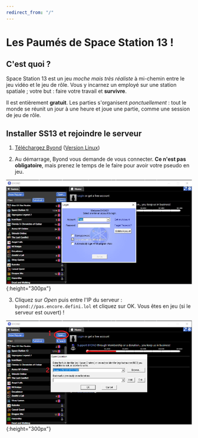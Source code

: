 ```yaml
---
redirect_from: "/"
---
```


# Les Paumés de Space Station 13 !

## C'est quoi ? 

Space Station 13 est un jeu *moche mais très réaliste* à mi-chemin entre le jeu vidéo et le jeu de rôle. Vous y incarnez un employé sur une station spatiale ; votre but : faire votre travail et **survivre**.

Il est entièrement **gratuit**. Les parties s'organisent *ponctuellement* : tout le monde se réunit un jour à une heure et joue une partie, comme une session de jeu de rôle.

## Installer SS13 et rejoindre le serveur

1. [Téléchargez Byond](http://www.byond.com/download/build/513/513.1517_byond.exe) ([Version Linux](http://www.byond.com/download/build/513/513.1517_byond_linux.zip))

2. Au démarrage, Byond vous demande de vous connecter. **Ce n'est pas obligatoire**, mais prenez le temps de le faire pour avoir votre pseudo en jeu.  

![Page de connexion Byond](assets/images/byond-login.jpg){:height="300px"}

3. Cliquez sur *Open* puis entre l'IP du serveur : `byond://pas.encore.defini.lol` et cliquez sur OK. Vous êtes en jeu (si le serveur est ouvert) !

![Rejoindre un serveur](assets/images/byond-connect.png){:height="300px"}
